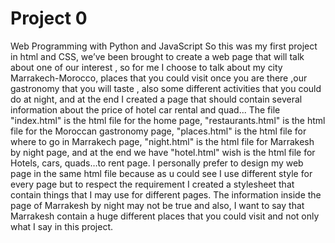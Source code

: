 # Project 0

Web Programming with Python and JavaScript
So this was my first project in html and CSS, we’ve been brought to create a web page that will talk about one of our interest ,
 so for me I choose to talk about my city Marrakech-Morocco, places that you could visit once you are there ,our gastronomy that you will taste ,
 also some different activities that you could do at night, and at the end I created a page that should contain
 several information about the price of hotel car rental and quad...
The file "index.html" is the html file for the home page, 
"restaurants.html" is the html file for the Moroccan gastronomy page, 
"places.html" is the html file for where to go in Marrakech page, 
"night.html" is the html file for Marrakesh by night page, and at the end we have 
"hotel.html" wish is the html file for Hotels, cars, quads…to rent page.
I personally prefer to design my web page in the same html file because as u could see I use different style for every page but to 
respect the requirement  I created a stylesheet that contain things that I may use for different pages.
The information inside the page of Marrakesh by night may not be true and also, I want to say that Marrakesh contain a huge 
different places that you could visit and not only what I say in this project.
